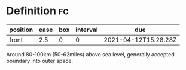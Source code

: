 # Definition <span class="tag" tag-name="fc"><span class="smallcaps">fc</span></span>

<div class="REVIEW_DATA drawer">

| position | ease | box | interval | due                  |
|----------|------|-----|----------|----------------------|
| front    | 2.5  | 0   | 0        | 2021-04-12T15:28:28Z |

</div>

Around 80-100km (50-62miles) above sea level, generally accepted
boundary into outer space.
